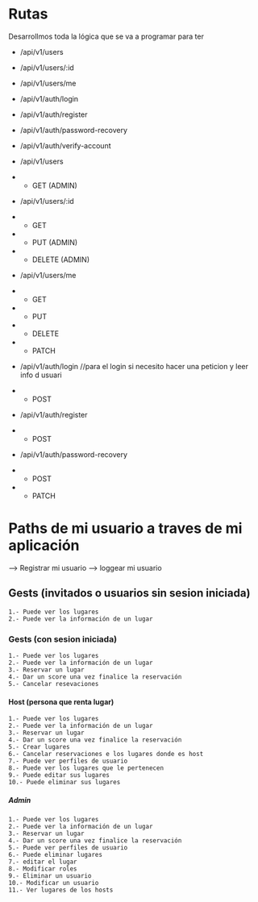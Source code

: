 # Rutas  
Desarrollmos toda la lógica que se va a programar para ter


- /api/v1/users
- /api/v1/users/:id
- /api/v1/users/me

- /api/v1/auth/login
- /api/v1/auth/register
- /api/v1/auth/password-recovery
- /api/v1/auth/verify-account

- /api/v1/users
- - GET (ADMIN)

- /api/v1/users/:id
- - GET 
- - PUT (ADMIN) 
- - DELETE (ADMIN)


- /api/v1/users/me
- - GET
- - PUT
- - DELETE
- - PATCH


- /api/v1/auth/login     //para el login si necesito hacer una peticion y leer info d usuari
- - POST

- /api/v1/auth/register
- - POST

- /api/v1/auth/password-recovery
- - POST
- - PATCH


# Paths de mi usuario a traves de mi aplicación
--> Registrar mi usuario
--> loggear mi usuario

## Gests (invitados o usuarios sin sesion iniciada)
    1.- Puede ver los lugares
    2.- Puede ver la información de un lugar

### Gests (con sesion iniciada)
    1.- Puede ver los lugares
    2.- Puede ver la información de un lugar 
    3.- Reservar un lugar
    4.- Dar un score una vez finalice la reservación
    5.- Cancelar resevaciones

#### Host (persona que renta lugar)
    1.- Puede ver los lugares
    2.- Puede ver la información de un lugar 
    3.- Reservar un lugar
    4.- Dar un score una vez finalice la reservación
    5.- Crear lugares
    6.- Cancelar reservaciones e los lugares donde es host
    7.- Puede ver perfiles de usuario
    8.- Puede ver los lugares que le pertenecen
    9.- Puede editar sus lugares
    10.- Puede eliminar sus lugares

##### Admin 
    1.- Puede ver los lugares
    2.- Puede ver la información de un lugar 
    3.- Reservar un lugar
    4.- Dar un score una vez finalice la reservación
    5.- Puede ver perfiles de usuario
    6.- Puede eliminar lugares
    7.- editar el lugar
    8.- Modificar roles
    9.- Eliminar un usuario
    10.- Modificar un usuario
    11.- Ver lugares de los hosts